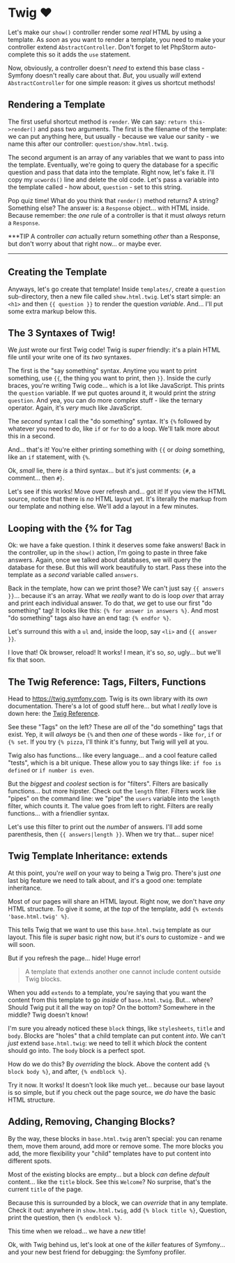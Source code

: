 # Twig ❤️

Let's make our `show()` controller render some *real* HTML by using a template.
As *soon* as you want to render a template, you need to make your controller
extend `AbstractController`. Don't forget to let PhpStorm auto-complete this so
it adds the `use` statement.

Now, obviously, a controller doesn't *need* to extend this base class - Symfony
doesn't really care about that. *But*, you usually *will* extend `AbstractController`
for one simple reason: it gives us shortcut methods!

## Rendering a Template

The first useful shortcut method is `render`. We can say:
`return this->render()` and pass two arguments. The first is the filename of the
template: we can put anything here, but usually - because we value our
sanity - we name this after our controller: `question/show.html.twig`.

The second argument is an array of any variables that we want to pass into the
template. Eventually, we're going to query the database for a specific question
and pass that data into the template. Right now, let's fake it. I'll copy my
`ucwords()` line and delete the old code. Let's pass a variable into the template
called - how about, `question` - set to this string.

Pop quiz time! What do you think that `render()` method returns? A string?
Something else? The answer is: a `Response` object... with HTML inside. Because
remember: the *one* rule of a controller is that it must *always* return a
`Response`.

***TIP
A controller *can* actually return something *other* than a Response,
but don't worry about that right now... or maybe ever.
***

## Creating the Template

Anyways, let's go create that template! Inside `templates/`, create a `question`
sub-directory, then a new file called `show.html.twig`. Let's start simple:
an `<h1>` and then `{{ question }}` to render the question *variable*. And...
I'll put some extra markup below this.

## The 3 Syntaxes of Twig!

We *just* wrote our first Twig code! Twig is *super* friendly: it's a plain HTML
file until your write one of its *two* syntaxes.

The first is the "say something" syntax. Anytime you want to print something, use
`{{`, the thing you want to print, then `}}`. Inside the curly braces,
you're writing Twig code... which is a lot like JavaScript. This prints the
`question` variable. If we put quotes around it, it would print the *string*
`question`. And yea, you can do more complex stuff - like the ternary operator.
Again, it's *very* much like JavaScript.

The *second* syntax I call the "do something" syntax. It's `{%` followed by
whatever you need to do, like `if` or `for` to do a loop. We'll talk more about
this in a second.

And... that's it! You're either printing something with `{{` or *doing* something,
like an `if` statement, with `{%`.

Ok, *small* lie, there *is* a third syntax... but it's just comments: `{#`,
a comment... then `#}`.

Let's see if this works! Move over refresh and... got it! If you view the HTML
source, notice that there is *no* HTML layout yet. It's literally the markup
from our template and nothing else. We'll add a layout in a few minutes.

## Looping with the {% for Tag

Ok: we have a fake question. I think it deserves some fake answers! Back in the
controller, up in the `show()` action, I'm going to paste in three fake answers.
Again, once we talked about databases, we will query the database for these. But
this will work beautifully to start. Pass these into the template as a
*second* variable called `answers`.

Back in the template, how can we print those? We can't just say `{{ answers }}`...
because it's an array. What we *really* want to do is loop *over* that array and
print each individual answer. To do that, *we* get to use our first "do something"
tag! It looks like this: `{% for answer in answers %}`. And most "do something"
tags also have an end tag: `{% endfor %}`.

Let's surround this with a `ul` and, inside the loop, say `<li>` and
`{{ answer }}`.

I love that! Ok browser, reload! It works! I mean, it's so, *so*, ugly... but
we'll fix that soon.

## The Twig Reference: Tags, Filters, Functions

Head to https://twig.symfony.com. Twig is its own library with its *own*
documentation. There's a lot of good stuff here... but what I *really* love is
down here: the [Twig Reference](https://twig.symfony.com/doc/3.x/#reference).

See these "Tags" on the left? These are *all* of the "do something" tags that
exist. Yep, it will *always* be `{%` and then *one* of these words - like `for`,
`if` or `{% set`. If you try `{% pizza`, I'll think it's funny, but Twig will
yell at you.

Twig also has functions... like every language... and a cool feature called
"tests", which is a bit unique. These allow you to say things like:
`if foo is defined` or `if number is even`.

But the *biggest* and *coolest* section is for "filters". Filters are basically
functions... but more hipster. Check out the `length` filter. Filters work like
"pipes" on the command line: we "pipe" the `users` variable into the `length`
filter, which counts it. The value goes from left to right. Filters are really
functions... with a friendlier syntax.

Let's use this filter to print out the *number* of answers. I'll add some parenthesis,
then `{{ answers|length }}`. When we try that... super nice!

## Twig Template Inheritance: extends

At this point, you're *well* on your way to being a Twig pro. There's just *one*
last big feature we need to talk about, and it's a good one: template inheritance.

Most of our pages will share an HTML layout. Right now, we don't have *any*
HTML structure. To give it some, at the *top* of the template, add
`{% extends 'base.html.twig' %}`.

This tells Twig that we want to use this `base.html.twig` template as our layout.
This file is *super* basic right now, but it's *ours* to customize - and we will
soon.

But if you refresh the page... hide! Huge error!

> A template that extends another one cannot include content outside Twig blocks.

When you add `extends` to a template, you're saying that you want the content from
this template to go *inside* of `base.html.twig`. But... where? Should Twig put
it all the way on top? On the bottom? Somewhere in the middle? Twig doesn't
know!

I'm sure you already noticed these `block` things, like `stylesheets`, `title`
and `body`. Blocks are "holes" that a child template can put content *into*.
We can't *just* extend `base.html.twig`: we need to tell it which *block* the
content should go into. The `body` block is a perfect spot.

How do we do this? By *overriding* the block. Above the content add `{% block body %}`,
and after, `{% endblock %}`.

Try it now. It works! It doesn't look like much yet... because our base
layout is so simple, but if you check out the page source, we *do* have the basic
HTML structure.

## Adding, Removing, Changing Blocks?

By the way, these blocks in `base.html.twig` aren't special: you can rename them,
move them around, add more or remove some. The more blocks you add, the more
flexibility your "child" templates have to put content into different spots.

Most of the existing blocks are empty... but a block *can* define *default*
content... like the `title` block. See this `Welcome`? No surprise, that's the
current `title` of the page.

Because this is surrounded by a block, we can *override* that in any template.
Check it out: anywhere in `show.html.twig`, add `{% block title %}`, Question,
print the question, then `{% endblock %}`.

This time when we reload... we have a *new* title!

Ok, with Twig behind us, let's look at one of the *killer* features of Symfony...
and your new best friend for debugging: the Symfony profiler.
